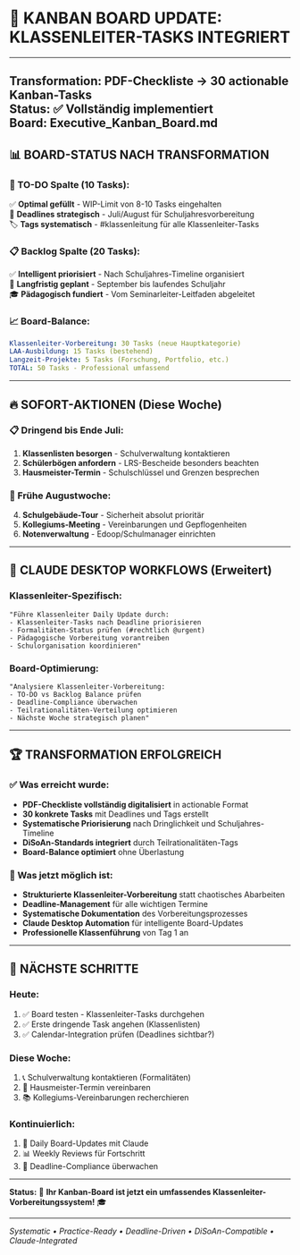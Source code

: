 # 🎯 **KANBAN BOARD UPDATE: KLASSENLEITER-TASKS INTEGRIERT**

---
**Transformation:** PDF-Checkliste → 30 actionable Kanban-Tasks  
**Status:** ✅ Vollständig implementiert  
**Board:** Executive_Kanban_Board.md  
---

## 📊 **BOARD-STATUS NACH TRANSFORMATION**

### **🎯 TO-DO Spalte (10 Tasks):**
✅ **Optimal gefüllt** - WIP-Limit von 8-10 Tasks eingehalten  
📅 **Deadlines strategisch** - Juli/August für Schuljahresvorbereitung  
🏷️ **Tags systematisch** - #klassenleitung für alle Klassenleiter-Tasks  

### **📋 Backlog Spalte (20 Tasks):**
✅ **Intelligent priorisiert** - Nach Schuljahres-Timeline organisiert  
📆 **Langfristig geplant** - September bis laufendes Schuljahr  
🎓 **Pädagogisch fundiert** - Vom Seminarleiter-Leitfaden abgeleitet  

### **📈 Board-Balance:**
```yaml
Klassenleiter-Vorbereitung: 30 Tasks (neue Hauptkategorie)
LAA-Ausbildung: 15 Tasks (bestehend)
Langzeit-Projekte: 5 Tasks (Forschung, Portfolio, etc.)
TOTAL: 50 Tasks - Professional umfassend
```

---

## 🔥 **SOFORT-AKTIONEN (Diese Woche)**

### **📋 Dringend bis Ende Juli:**
1. **Klassenlisten besorgen** - Schulverwaltung kontaktieren
2. **Schülerbögen anfordern** - LRS-Bescheide besonders beachten
3. **Hausmeister-Termin** - Schulschlüssel und Grenzen besprechen

### **🏢 Frühe Augustwoche:**
4. **Schulgebäude-Tour** - Sicherheit absolut prioritär
5. **Kollegiums-Meeting** - Vereinbarungen und Gepflogenheiten
6. **Notenverwaltung** - Edoop/Schulmanager einrichten

---

## 🤖 **CLAUDE DESKTOP WORKFLOWS (Erweitert)**

### **Klassenleiter-Spezifisch:**
```
"Führe Klassenleiter Daily Update durch:
- Klassenleiter-Tasks nach Deadline priorisieren
- Formalitäten-Status prüfen (#rechtlich @urgent)
- Pädagogische Vorbereitung vorantreiben
- Schulorganisation koordinieren"
```

### **Board-Optimierung:**
```
"Analysiere Klassenleiter-Vorbereitung:
- TO-DO vs Backlog Balance prüfen
- Deadline-Compliance überwachen  
- Teilrationalitäten-Verteilung optimieren
- Nächste Woche strategisch planen"
```

---

## 🏆 **TRANSFORMATION ERFOLGREICH**

### **✅ Was erreicht wurde:**
- **PDF-Checkliste vollständig digitalisiert** in actionable Format
- **30 konkrete Tasks** mit Deadlines und Tags erstellt
- **Systematische Priorisierung** nach Dringlichkeit und Schuljahres-Timeline
- **DiSoAn-Standards integriert** durch Teilrationalitäten-Tags
- **Board-Balance optimiert** ohne Überlastung

### **🚀 Was jetzt möglich ist:**
- **Strukturierte Klassenleiter-Vorbereitung** statt chaotisches Abarbeiten
- **Deadline-Management** für alle wichtigen Termine
- **Systematische Dokumentation** des Vorbereitungsprozesses
- **Claude Desktop Automation** für intelligente Board-Updates
- **Professionelle Klassenführung** von Tag 1 an

---

## 🎯 **NÄCHSTE SCHRITTE**

### **Heute:**
1. ✅ Board testen - Klassenleiter-Tasks durchgehen
2. ✅ Erste dringende Task angehen (Klassenlisten)
3. ✅ Calendar-Integration prüfen (Deadlines sichtbar?)

### **Diese Woche:**
1. 📞 Schulverwaltung kontaktieren (Formalitäten)
2. 🤝 Hausmeister-Termin vereinbaren  
3. 📚 Kollegiums-Vereinbarungen recherchieren

### **Kontinuierlich:**
1. 🔄 Daily Board-Updates mit Claude
2. 📊 Weekly Reviews für Fortschritt
3. 🎯 Deadline-Compliance überwachen

---

**Status:** 🚀 **Ihr Kanban-Board ist jetzt ein umfassendes Klassenleiter-Vorbereitungssystem!** 🎓

---

*Systematic • Practice-Ready • Deadline-Driven • DiSoAn-Compatible • Claude-Integrated*